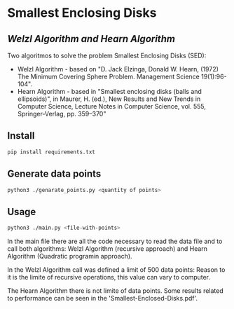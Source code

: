 # Smallest Enclosing Disks
## _Welzl Algorithm and Hearn Algorithm_

Two algoritmos to solve the problem Smallest Enclosing Disks (SED):
- Welzl Algorithm - based on "D. Jack Elzinga, Donald W. Hearn, (1972) The Minimum Covering Sphere Problem. Management Science 19(1):96-104".
- Hearn Algorithm - based in "Smallest enclosing disks (balls and ellipsoids)", in Maurer, H. (ed.), New Results and New Trends in Computer Science, Lecture Notes in Computer Science, vol. 555, Springer-Verlag, pp. 359–370"

## Install
```sh
pip install requirements.txt
```


## Generate data points
```sh
python3 ./genarate_points.py <quantity of points>
```

## Usage
```sh
python3 ./main.py <file-with-points>
```


In the main file there are all the code necessary to read the data file and to call both algorithms: Welzl Algorithm (recursive approach) and Hearn Algorithm (Quadratic programin approach).

In the Welzl Algorithm call was defined a limit of 500 data points:
Reason to it is the limite of recursive operations, this value can vary to computer.

The Hearn Algorithm there is not limite of data points.
Some results related to performance can be seen in the 'Smallest-Enclosed-Disks.pdf'. 

